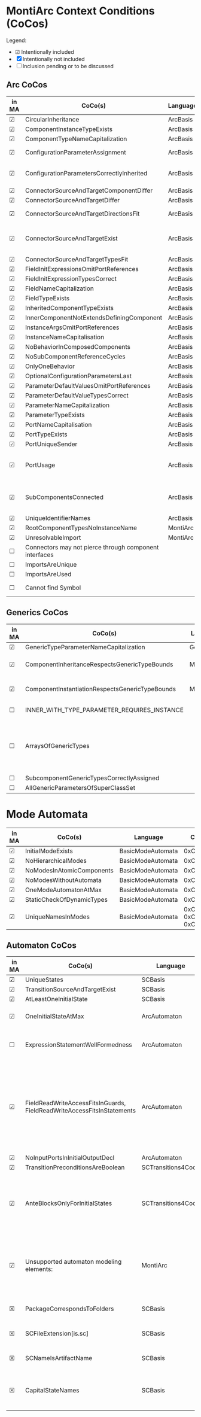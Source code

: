 <!-- (c) https://github.com/MontiCore/monticore -->

# MontiArc Context Conditions (CoCos)

Legend:

- ☑ Intentionally included
- ☒ Intentionally not included
- ☐ Inclusion pending or to be discussed

## Arc CoCos

| in MA | CoCo(s)                                                | Language | Code(s)                            | Notes                                                                 |
| ----- | ------------------------------------------------------ | -------- | ---------------------------------- | --------------------------------------------------------------------- |
| ☑     | CircularInheritance                                    | ArcBasis | 0xC1010                            |                                                                       |
| ☑     | ComponentInstanceTypeExists                            | ArcBasis | 0xC1015                            |                                                                       |
| ☑     | ComponentTypeNameCapitalization                        | ArcBasis | 0xC1055                            |                                                                       |
| ☑     | ConfigurationParameterAssignment                       | ArcBasis | 0xC1083, 0xC1084,0xC1085           |                                                                       |
| ☑     | ConfigurationParametersCorrectlyInherited              | ArcBasis | 0xC1030, 0xC1031, 0xC1032          |                                                                       |
| ☑     | ConnectorSourceAndTargetComponentDiffer                | ArcBasis | 0xC1034                            |                                                                       |
| ☑     | ConnectorSourceAndTargetDiffer                         | ArcBasis | 0xC1045                            | Currently disabled                                                    |
| ☑     | ConnectorSourceAndTargetDirectionsFit                  | ArcBasis | 0xC1043, 0xC1043                   |                                                                       |
| ☑     | ConnectorSourceAndTargetExist                          | ArcBasis | 0xC1070, 0xC1071, 0xC1035, 0xC1036 |                                                                       |
| ☑     | ConnectorSourceAndTargetTypesFit                       | ArcBasis | 0xC1037                            |                                                                       |
| ☑     | FieldInitExpressionsOmitPortReferences                 | ArcBasis | 0xC1065                            |                                                                       |
| ☑     | FieldInitExpressionTypesCorrect                        | ArcBasis | 0xC1066                            |                                                                       |
| ☑     | FieldNameCapitalization                                | ArcBasis | 0xC1039                            |                                                                       |
| ☑     | FieldTypeExists                                        | ArcBasis | 0xC1069                            |                                                                       |
| ☑     | InheritedComponentTypeExists                           | ArcBasis | 0xC1014                            |                                                                       |
| ☑     | InnerComponentNotExtendsDefiningComponent              | ArcBasis | 0xC1038                            |                                                                       |
| ☑     | InstanceArgsOmitPortReferences                         | ArcBasis | 0xC1082                            |                                                                       |
| ☑     | InstanceNameCapitalisation                             | ArcBasis | 0xC1056                            |                                                                       |
| ☑     | NoBehaviorInComposedComponents                         | ArcBasis | 0xC1089                            |                                                                       |
| ☑     | NoSubComponentReferenceCycles                          | ArcBasis | 0xC1064                            |                                                                       |
| ☑     | OnlyOneBehavior                                        | ArcBasis | 0xC1088                            |                                                                       |
| ☑     | OptionalConfigurationParametersLast                    | ArcBasis | 0xC1033                            |                                                                       |
| ☑     | ParameterDefaultValuesOmitPortReferences               | ArcBasis | 0xC1068                            |                                                                       |
| ☑     | ParameterDefaultValueTypesCorrect                      | ArcBasis | 0xC1067                            |                                                                       |
| ☑     | ParameterNameCapitalization                            | ArcBasis | 0xC1041                            |                                                                       |
| ☑     | ParameterTypeExists                                    | ArcBasis | 0xC1069                            |                                                                       |
| ☑     | PortNameCapitalisation                                 | ArcBasis | 0xC1040                            |                                                                       |
| ☑     | PortTypeExists                                         | ArcBasis | 0xC1069                            |                                                                       |
| ☑     | PortUniqueSender                                       | ArcBasis | 0xC1024                            |                                                                       |
| ☑     | PortUsage                                              | ArcBasis | 0xC1020, 0xC1021, 0xC1022, 0xC1023 | No Forward not tested/working                                         |
| ☑     | SubComponentsConnected                                 | ArcBasis | 0xC1025, 0xC1026, 0xC1027, 0xC1028 |                                                                       |
| ☑     | UniqueIdentifierNames                                  | ArcBasis | 0xC1061                            |                                                                       |
| ☑     | RootComponentTypesNoInstanceName                       | MontiArc | 0xC1062                            |                                                                       |
| ☑     | UnresolvableImport                                     | MontiArc | 0xC1087                            |                                                                       |
| ☐     | Connectors may not pierce through component interfaces |          |                                    | Implicit through grammar definition                                   |
| ☐     | ImportsAreUnique                                       |          |                                    |                                                                       |
| ☐     | ImportsAreUsed                                         |          |                                    | See #464                                                              |
| ☐     | Cannot find Symbol                                     |          | 0xC1016                            | Not tested by cocos, is logged by SynthesizeComponentFromMCBasicTypes |

## Generics CoCos

| in MA | CoCo(s)                                         | Language   | Code                      | Notes                                                                    |
| ----- | ----------------------------------------------- | ---------- | ------------------------- | ------------------------------------------------------------------------ |
| ☑     | GenericTypeParameterNameCapitalization          | GenericArc | 0xC1042                   |                                                                          |
| ☑     | ComponentInheritanceRespectsGenericTypeBounds   | MontiArc   | 0xC1072, 0xC1202, 0xC1203 |                                                                          |
| ☑     | ComponentInstantiationRespectsGenericTypeBounds | MontiArc   | 0xC1072, 0xC1202, 0xC1203 |                                                                          |
| ☐     | INNER_WITH_TYPE_PARAMETER_REQUIRES_INSTANCE     |            | 0xC1029                   | Unused ArcError                                                          |
| ☐     | ArraysOfGenericTypes                            |            |                           | Original document specified: Resultat von Java-Limitierungen, siehe #224 |
| ☐     | SubcomponentGenericTypesCorrectlyAssigned       |            |                           |                                                                          |
| ☐     | AllGenericParametersOfSuperClassSet             |            |                           |                                                                          |

# Mode Automata

| in MA | CoCo(s)                   | Language          | Code                      | Notes |
| ----- | ------------------------- | ----------------- | ------------------------- | ----- |
| ☑     | InitialModeExists         | BasicModeAutomata | 0xC1080                   |       |
| ☑     | NoHierarchicalModes       | BasicModeAutomata | 0xC1076                   |       |
| ☑     | NoModesInAtomicComponents | BasicModeAutomata | 0xC1079                   |       |
| ☑     | NoModesWithoutAutomata    | BasicModeAutomata | 0xC1078                   |       |
| ☑     | OneModeAutomatonAtMax     | BasicModeAutomata | 0xC1077                   |       |
| ☑     | StaticCheckOfDynamicTypes | BasicModeAutomata | 0xC1072                   |       |
| ☑     | UniqueNamesInModes        | BasicModeAutomata | 0xC1073, 0xC1074, 0xC1075 |       |

## Automaton CoCos

| in MA | CoCo(s)                                                                | Language           | Notes                                                                                                                                                                                                                            |
| ----- | ---------------------------------------------------------------------- | ------------------ | -------------------------------------------------------------------------------------------------------------------------------------------------------------------------------------------------------------------------------- |
| ☑     | UniqueStates                                                           | SCBasis            |                                                                                                                                                                                                                                  |
| ☑     | TransitionSourceAndTargetExist                                         | SCBasis            |                                                                                                                                                                                                                                  |
| ☑     | AtLeastOneInitialState                                                 | SCBasis            |                                                                                                                                                                                                                                  |
| ☑     | OneInitialStateAtMax                                                   | ArcAutomaton       | This coco should be moved to a statechart language!                                                                                                                                                                              |
| ☐     | ExpressionStatementWellFormedness                                      | ArcAutomaton       | Currently deactivated, as Lightcontrol won't build (due to a MontiArc bug)                                                                                                                                                       |
| ☑     | FieldReadWriteAccessFitsInGuards, FieldReadWriteAccessFitsInStatements | ArcAutomaton       | Not in SC-languages, as they don't know AssignmentExpressions. Not in AssignmentExpressions, as they don't know Symbols. Moreover we check ports referenced by `NameExpression`s, who are not known by the SC-languages, either. |
| ☑     | NoInputPortsInInitialOutputDecl                                        | ArcAutomaton       |                                                                                                                                                                                                                                  |
| ☑     | TransitionPreconditionsAreBoolean                                      | SCTransitions4Code |                                                                                                                                                                                                                                  |
| ☑     | AnteBlocksOnlyForInitialStates                                         | SCTransitions4Code | Checks that AnteBlocks in state declarations occur only for initial states, as they declare actions initially performed at component instantiation.                                                                              |
| ☑     | Unsupported automaton modeling elements:                               | MontiArc           | Entry & exit actions, finale states, stereotypes. With stereotypes present, we only warn the user. With all other unsupported modelling elements, we throw errors.                                                               |
| ☒     | PackageCorrespondsToFolders                                            | SCBasis            | Not applicable - we do not have statechart artifacts                                                                                                                                                                             |
| ☒     | SCFileExtension\[is.sc\]                                               | SCBasis            | Not applicable - we do not have statechart artifacts                                                                                                                                                                             |
| ☒     | SCNameIsArtifactName                                                   | SCBasis            | Not applicable - we do not have statechart artifacts                                                                                                                                                                             |
| ☒     | CapitalStateNames                                                      | SCBasis            | Warns if a state name starts with a lower case letter. At a discussion we found this to be unneccessary.                                                                                                                         |
